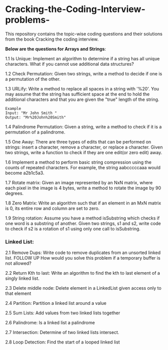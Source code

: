 # Cracking-the-Coding-Interview-problems-
This repository contains the topic-wise coding questions and their solutions from the book Cracking the coding interview.

**Below are the questions for Arrays and Strings**:

1.1 Is Unique: Implement an algorithm to determine if a string has all unique characters. What if you cannot use additional data structures?

1.2 Check Permutation: Given two strings, write a method to decide if one is a permutation of the other.

1.3 URLify: Write a method to replace all spaces in a string with '%20'. You may assume that the string has sufficient space at the end to hold the additional
    characters and that you are given the "true" length of the string.
    
    Example
    Input: "Mr John Smith "
    Output: "Mr%20John%20Smith"
    
1.4 Palindrome Permutation: Given a string, write a method to check if it is a permutation of a palindrome.

1.5 One Away: There are three types of edits that can be performed on strings: insert a character, remove a character, or replace a character. Given two strings, 
    write a function to check if they are one edit(or zero edit) away.
    
1.6 Implement a method to perform basic string compression using the counts of repeated characters. For example, the string aabcccccaaa would become a2b1c5a3.

1.7 Rotate matrix: Given an image represented by an NxN matrix, where each pixel in the image is 4 bytes, write a method to rotate the image by 90 degrees.

1.8 Zero Matrix: Write an algorithm such that if an element in an MxN matrix is 0, its entire row and column are set to zero.

1.9 String rotation: Assume you have a method isSubstring which checks if one word is a substring of another. Given two strings, s1 and s2, write code to check if s2 is a rotation of s1 using only one call to isSubstring.

### Linked List:

2.1 Remove Dups: Write code to remove duplicates from an unsorted linked list.
    FOLLOW UP
    How would you solve this problem if a temporary buffer is not allowed?
    
2.2 Return Kth to last: Write an algorithm to find the kth to last element of a singly linked list.

2.3 Delete middle node: Delete element in a LinkedList given access only to that element

2.4 Partition: Partition a linked list around a value

2.5 Sum Lists: Add values from two linked lists together

2.6 Palindrome: Is a linked list a palindrome

2.7 Intersection: Determine of two linked lists intersect.

2.8 Loop Detection: Find the start of a looped linked list
